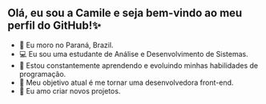 <h2>Olá, eu sou a Camile e seja bem-vindo ao meu perfil do GitHub!✨</h1>

- 📍 Eu moro no Paraná, Brazil.
- 💻 Eu sou uma estudante de Análise e Desenvolvimento de Sistemas.
- 🌱 Estou constantemente aprendendo e evoluindo minhas habilidades de programação.
- 🎯 Meu objetivo atual é me tornar uma desenvolvedora front-end.
- 🚀 Eu amo criar novos projetos.
